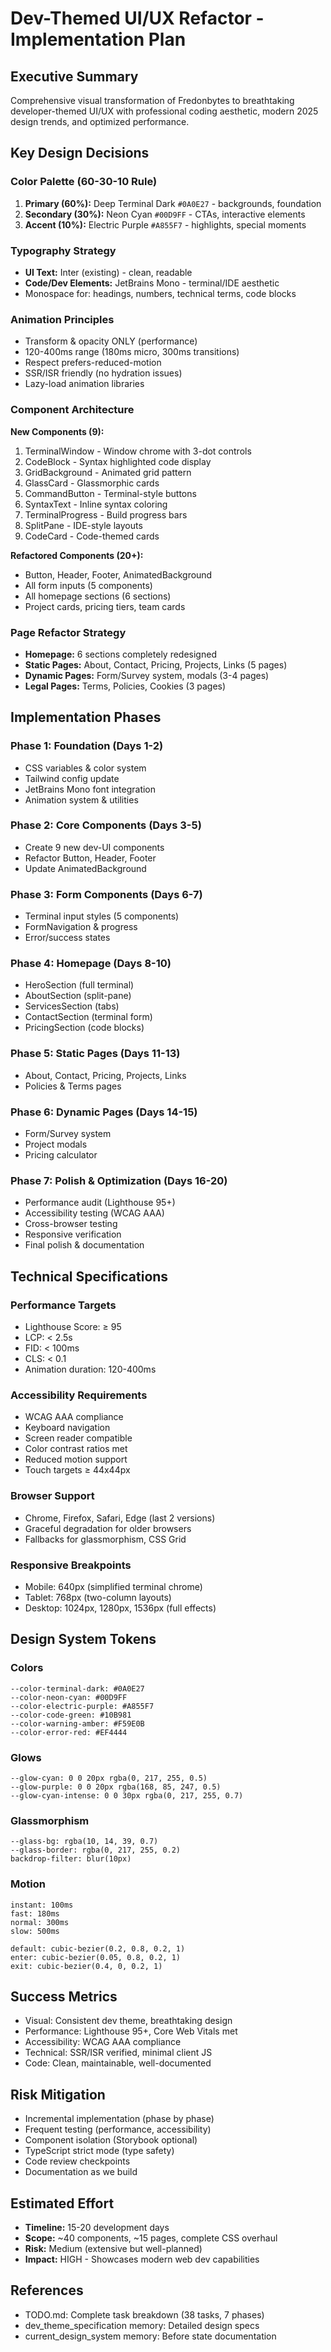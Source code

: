 # Dev-Themed UI/UX Refactor - Implementation Plan

## Executive Summary
Comprehensive visual transformation of Fredonbytes to breathtaking developer-themed UI/UX with professional coding aesthetic, modern 2025 design trends, and optimized performance.

## Key Design Decisions

### Color Palette (60-30-10 Rule)
1. **Primary (60%):** Deep Terminal Dark `#0A0E27` - backgrounds, foundation
2. **Secondary (30%):** Neon Cyan `#00D9FF` - CTAs, interactive elements
3. **Accent (10%):** Electric Purple `#A855F7` - highlights, special moments

### Typography Strategy
- **UI Text:** Inter (existing) - clean, readable
- **Code/Dev Elements:** JetBrains Mono - terminal/IDE aesthetic
- Monospace for: headings, numbers, technical terms, code blocks

### Animation Principles
- Transform & opacity ONLY (performance)
- 120-400ms range (180ms micro, 300ms transitions)
- Respect prefers-reduced-motion
- SSR/ISR friendly (no hydration issues)
- Lazy-load animation libraries

### Component Architecture
**New Components (9):**
1. TerminalWindow - Window chrome with 3-dot controls
2. CodeBlock - Syntax highlighted code display
3. GridBackground - Animated grid pattern
4. GlassCard - Glassmorphic cards
5. CommandButton - Terminal-style buttons
6. SyntaxText - Inline syntax coloring
7. TerminalProgress - Build progress bars
8. SplitPane - IDE-style layouts
9. CodeCard - Code-themed cards

**Refactored Components (20+):**
- Button, Header, Footer, AnimatedBackground
- All form inputs (5 components)
- All homepage sections (6 sections)
- Project cards, pricing tiers, team cards

### Page Refactor Strategy
- **Homepage:** 6 sections completely redesigned
- **Static Pages:** About, Contact, Pricing, Projects, Links (5 pages)
- **Dynamic Pages:** Form/Survey system, modals (3-4 pages)
- **Legal Pages:** Terms, Policies, Cookies (3 pages)

## Implementation Phases

### Phase 1: Foundation (Days 1-2)
- CSS variables & color system
- Tailwind config update
- JetBrains Mono font integration
- Animation system & utilities

### Phase 2: Core Components (Days 3-5)
- Create 9 new dev-UI components
- Refactor Button, Header, Footer
- Update AnimatedBackground

### Phase 3: Form Components (Days 6-7)
- Terminal input styles (5 components)
- FormNavigation & progress
- Error/success states

### Phase 4: Homepage (Days 8-10)
- HeroSection (full terminal)
- AboutSection (split-pane)
- ServicesSection (tabs)
- ContactSection (terminal form)
- PricingSection (code blocks)

### Phase 5: Static Pages (Days 11-13)
- About, Contact, Pricing, Projects, Links
- Policies & Terms pages

### Phase 6: Dynamic Pages (Days 14-15)
- Form/Survey system
- Project modals
- Pricing calculator

### Phase 7: Polish & Optimization (Days 16-20)
- Performance audit (Lighthouse 95+)
- Accessibility testing (WCAG AAA)
- Cross-browser testing
- Responsive verification
- Final polish & documentation

## Technical Specifications

### Performance Targets
- Lighthouse Score: ≥ 95
- LCP: < 2.5s
- FID: < 100ms
- CLS: < 0.1
- Animation duration: 120-400ms

### Accessibility Requirements
- WCAG AAA compliance
- Keyboard navigation
- Screen reader compatible
- Color contrast ratios met
- Reduced motion support
- Touch targets ≥ 44x44px

### Browser Support
- Chrome, Firefox, Safari, Edge (last 2 versions)
- Graceful degradation for older browsers
- Fallbacks for glassmorphism, CSS Grid

### Responsive Breakpoints
- Mobile: 640px (simplified terminal chrome)
- Tablet: 768px (two-column layouts)
- Desktop: 1024px, 1280px, 1536px (full effects)

## Design System Tokens

### Colors
```
--color-terminal-dark: #0A0E27
--color-neon-cyan: #00D9FF
--color-electric-purple: #A855F7
--color-code-green: #10B981
--color-warning-amber: #F59E0B
--color-error-red: #EF4444
```

### Glows
```
--glow-cyan: 0 0 20px rgba(0, 217, 255, 0.5)
--glow-purple: 0 0 20px rgba(168, 85, 247, 0.5)
--glow-cyan-intense: 0 0 30px rgba(0, 217, 255, 0.7)
```

### Glassmorphism
```
--glass-bg: rgba(10, 14, 39, 0.7)
--glass-border: rgba(0, 217, 255, 0.2)
backdrop-filter: blur(10px)
```

### Motion
```
instant: 100ms
fast: 180ms
normal: 300ms
slow: 500ms

default: cubic-bezier(0.2, 0.8, 0.2, 1)
enter: cubic-bezier(0.05, 0.8, 0.2, 1)
exit: cubic-bezier(0.4, 0, 0.2, 1)
```

## Success Metrics
- Visual: Consistent dev theme, breathtaking design
- Performance: Lighthouse 95+, Core Web Vitals met
- Accessibility: WCAG AAA compliance
- Technical: SSR/ISR verified, minimal client JS
- Code: Clean, maintainable, well-documented

## Risk Mitigation
- Incremental implementation (phase by phase)
- Frequent testing (performance, accessibility)
- Component isolation (Storybook optional)
- TypeScript strict mode (type safety)
- Code review checkpoints
- Documentation as we build

## Estimated Effort
- **Timeline:** 15-20 development days
- **Scope:** ~40 components, ~15 pages, complete CSS overhaul
- **Risk:** Medium (extensive but well-planned)
- **Impact:** HIGH - Showcases modern web dev capabilities

## References
- TODO.md: Complete task breakdown (38 tasks, 7 phases)
- dev_theme_specification memory: Detailed design specs
- current_design_system memory: Before state documentation
